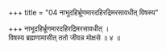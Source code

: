 +++
title = "04 नाभूदहिर्भ्रूणमारदहिरद्रिमरसावधीत् विषस्य"

+++
नाभूदहिर्भ्रूणमारदहिरद्रिमरसावधीत् ।  
विषस्य ब्रह्मणामासीत् ततो जीवन्न मोक्षसे ॥ ४ ॥
